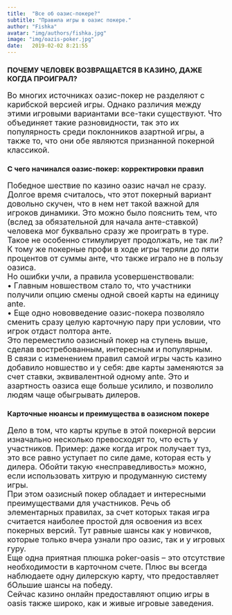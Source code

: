 ```yaml
---
title:  "Все об оазис-покере?"
subtitle: "Правила игры в оазис покере."
author: "Fishka"
avatar: "img/authors/fishka.jpg"
image: "img/oazis-poker.jpg"
date:   2019-02-02 8:21:55
---
```


### ПОЧЕМУ ЧЕЛОВЕК ВОЗВРАЩАЕТСЯ В КАЗИНО, ДАЖЕ КОГДА ПРОИГРАЛ?

<p style="font-size: 18px;">Во многих источниках оазис-покер не разделяют с карибской версией игры. Однако различия между этими игровыми вариантами все-таки существуют. Что объединяет такие разновидности, так это их популярность среди поклонников азартной игры, а также то, что они обе являются признанной покерной классикой.
</p>

### С чего начинался оазис-покер: корректировки правил

<p style="font-size: 18px;">Победное шествие по казино оазис начал не сразу. Долгое время считалось, что этот покерный вариант довольно скучен, что в нем нет такой важной для игроков динамики. Это можно было пояснить тем, что (вслед за обязательной для начала анте-ставкой) человека мог буквально сразу же проиграть в туре. Такое не особенно стимулирует продолжать, не так ли? К тому же покерные профи в ходе игры теряли до пяти процентов от суммы анте, что также играло не в пользу оазиса.
<br>Но ошибки учли, а правила усовершенствовали:
<br>• Главным новшеством стало то, что участники получили опцию смены одной своей карты на единицу ante. 
<br>• Еще одно нововведение оазис-покера позволяло сменить сразу целую карточную пару при условии, что игрок отдаст полтора анте. 
<br>Это переместило оазисный покер на ступень выше, сделав востребованным, интересным и популярным. 
<br>В связи с изменением правил самой игры часть казино добавило новшество и у себя: две карты заменяются за счет ставки, эквивалентной одному ante. Это и азартность оазиса еще больше усилило, и позволило людям чаще обыгрывать дилеров.

</p>

### Карточные нюансы и преимущества в оазисном покере

<p style="font-size: 18px;">Дело в том, что карты крупье в этой покерной версии изначально несколько превосходят то, что есть у участников. Пример: даже когда игрок получает туз, это все равно уступает по силе даме, которая есть у дилера. Обойти такую «несправедливость» можно, если использовать хитрую и продуманную систему игры.
<br>При этом оазисный покер обладает и интересными преимуществами для участников. Речь об элементарных правилах, за счет которых такая игра считается наиболее простой для освоения из всех покерных версий. Тут равные шансы как у новичков, которые только вчера узнали про оазис, так и у игровых гуру. 
<br>Еще одна приятная плюшка poker-oasis – это отсутствие необходимости в карточном счете. Плюс вы всегда наблюдаете одну дилерскую карту, что предоставляет бОльшие шансы на победу. 
<br>Сейчас казино онлайн предоставляют опцию игры в oasis также широко, как и живые игровые заведения. 
</p>
